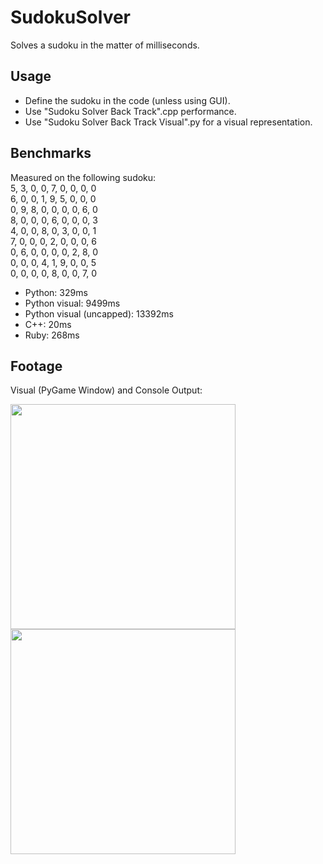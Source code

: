 # SudokuSolver
Solves a sudoku in the matter of milliseconds.

## Usage
- Define the sudoku in the code (unless using GUI).
- Use "Sudoku Solver Back Track".cpp performance.
- Use "Sudoku Solver Back Track Visual".py for a visual representation.

## Benchmarks
Measured on the following sudoku:<br>
5, 3, 0, 0, 7, 0, 0, 0, 0<br>
6, 0, 0, 1, 9, 5, 0, 0, 0<br>
0, 9, 8, 0, 0, 0, 0, 6, 0<br>
8, 0, 0, 0, 6, 0, 0, 0, 3<br>
4, 0, 0, 8, 0, 3, 0, 0, 1<br>
7, 0, 0, 0, 2, 0, 0, 0, 6<br>
0, 6, 0, 0, 0, 0, 2, 8, 0<br>
0, 0, 0, 4, 1, 9, 0, 0, 5<br>
0, 0, 0, 0, 8, 0, 0, 7, 0<br>

- Python: 329ms
- Python visual: 9499ms
- Python visual (uncapped): 13392ms
- C++: 20ms
- Ruby: 268ms

## Footage
Visual (PyGame Window) and Console Output:

<img src="https://i.imgur.com/RYKOPOY.gif" align="left" height="360" width="360" >
<img src="https://i.imgur.com/rjAfsne.png" align="left" height="360" width="360" >
